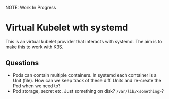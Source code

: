 
NOTE: Work In Progress

# Virtual Kubelet wth systemd

This is an virtual kubelet provider that interacts with systemd. The aim is to make this to work
with K3S.

## Questions

* Pods can contain multiple containers. In systemd each container is a Unit (file). How can we keep
  track of these diff. Units and re-create the Pod when we need to?
* Pod storage, secret etc. Just something on disk? `/var/lib/<something>`?
